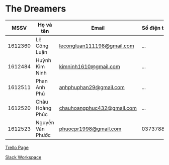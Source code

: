 # The Dreamers

MSSV | Họ và tên | Email | Số điện thoại
--- | --- | --- | ---
1612360 | Lê Công Luận | lecongluan111198@gmail.com | ...
1612484 | Huỳnh Kim Ninh | kimninh1610@gmail.com | ...
1612511 | Phan Anh Phú | anhphuphan29@gmail.com | ...
1612520 | Châu Hoàng Phúc | chauhoangphuc432@gmail.com | ...
1612523 | Nguyễn Văn Phước | phuocpr1998@gmail.com | 0373788807

[Trello Page](https://trello.com/b/ToKC24Jk)

[Slack Workspace](https://the-dreamers-world.slack.com)
